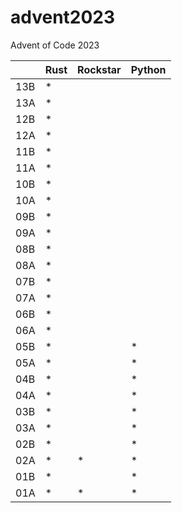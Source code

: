 # advent2023

Advent of Code 2023

|     | Rust | Rockstar | Python |
| --- | ---- | -------- | -------|
| 13B |  \*  |          |        |  
| 13A |  \*  |          |        |
| 12B |  \*  |          |        |  
| 12A |  \*  |          |        |
| 11B |  \*  |          |        |  
| 11A |  \*  |          |        |
| 10B |  \*  |          |        |  
| 10A |  \*  |          |        |
| 09B |  \*  |          |        |  
| 09A |  \*  |          |        |
| 08B |  \*  |          |        |  
| 08A |  \*  |          |        |
| 07B |  \*  |          |        |  
| 07A |  \*  |          |        |
| 06B |  \*  |          |        |  
| 06A |  \*  |          |        |
| 05B |  \*  |          | \*     |  
| 05A |  \*  |          | \*     |
| 04B |  \*  |          | \*     |
| 04A |  \*  |          | \*     |
| 03B |  \*  |          | \*     |
| 03A |  \*  |          | \*     |
| 02B |  \*  |          | \*     |
| 02A |  \*  | \*       | \*     |
| 01B |  \*  |          | \*     |
| 01A |  \*  | \*       | \*     |